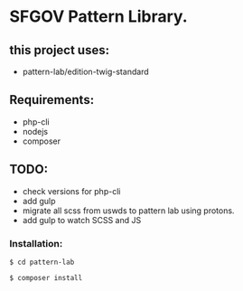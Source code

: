 # SFGOV Pattern Library.

## this project uses:

- pattern-lab/edition-twig-standard

## Requirements:

- php-cli
- nodejs
- composer

## TODO:

- check versions for php-cli
- add gulp
- migrate all scss from uswds to pattern lab using protons.
- add gulp to watch SCSS and JS

### Installation:

`$ cd pattern-lab`

`$ composer install`

